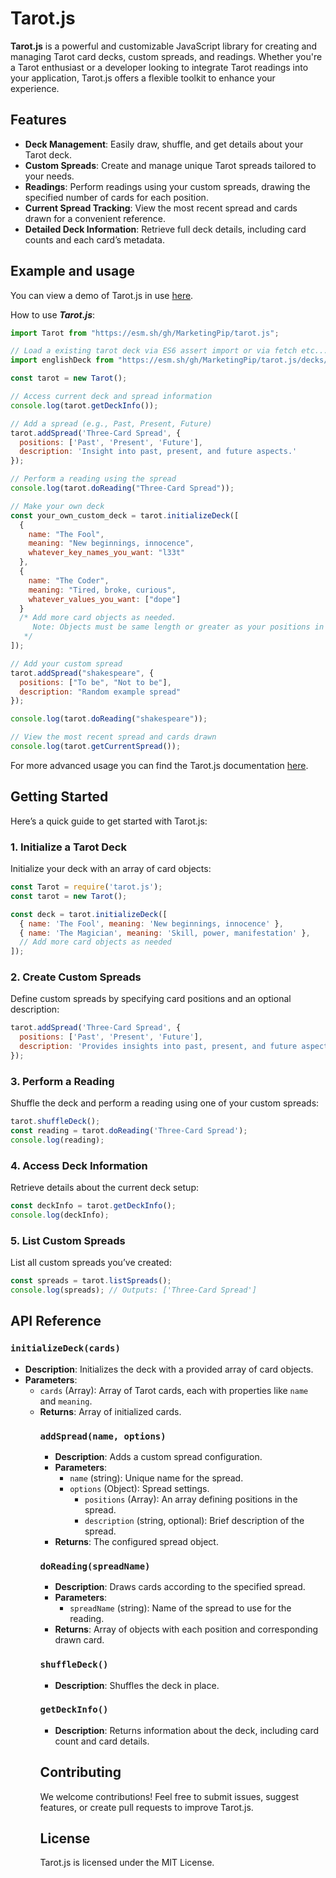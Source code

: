 # Tarot.js

**Tarot.js** is a powerful and customizable JavaScript library for creating and managing Tarot card decks, custom spreads, and readings. Whether you're a Tarot enthusiast or a developer looking to integrate Tarot readings into your application, Tarot.js offers a flexible toolkit to enhance your experience.

## Features

- **Deck Management**: Easily draw, shuffle, and get details about your Tarot deck.
- **Custom Spreads**: Create and manage unique Tarot spreads tailored to your needs.
- **Readings**: Perform readings using your custom spreads, drawing the specified number of cards for each position.
- **Current Spread Tracking**: View the most recent spread and cards drawn for a convenient reference.
- **Detailed Deck Information**: Retrieve full deck details, including card counts and each card’s metadata.


## Example and usage

You can view a demo of Tarot.js in use [here](https://marketingpipeline.github.io/Tarot.js/demo).

How to use **_Tarot.js_**:

```javascript
import Tarot from "https://esm.sh/gh/MarketingPip/tarot.js";

// Load a existing tarot deck via ES6 assert import or via fetch etc... 
import englishDeck from "https://esm.sh/gh/MarketingPip/tarot.js/decks/english.json" assert { type: "json" }; 

const tarot = new Tarot();

// Access current deck and spread information
console.log(tarot.getDeckInfo());

// Add a spread (e.g., Past, Present, Future)
tarot.addSpread('Three-Card Spread', {
  positions: ['Past', 'Present', 'Future'],
  description: 'Insight into past, present, and future aspects.'
});

// Perform a reading using the spread
console.log(tarot.doReading("Three-Card Spread"));

// Make your own deck
const your_own_custom_deck = tarot.initializeDeck([
  {
    name: "The Fool",
    meaning: "New beginnings, innocence",
    whatever_key_names_you_want: "l33t"
  },
  {
    name: "The Coder",
    meaning: "Tired, broke, curious",
    whatever_values_you_want: ["dope"]
  }
  /* Add more card objects as needed. 
     Note: Objects must be same length or greater as your positions in your spread.
   */
]);

// Add your custom spread
tarot.addSpread("shakespeare", {
  positions: ["To be", "Not to be"],
  description: "Random example spread"
});

console.log(tarot.doReading("shakespeare"));

// View the most recent spread and cards drawn
console.log(tarot.getCurrentSpread());
```

For more advanced usage you can find the Tarot.js documentation [here](https://github.com/MarketingPipeline/Tarot.js/wiki).  

## Getting Started

Here’s a quick guide to get started with Tarot.js:

### 1. Initialize a Tarot Deck

Initialize your deck with an array of card objects:

```javascript
const Tarot = require('tarot.js');
const tarot = new Tarot();

const deck = tarot.initializeDeck([
  { name: 'The Fool', meaning: 'New beginnings, innocence' },
  { name: 'The Magician', meaning: 'Skill, power, manifestation' },
  // Add more card objects as needed
]);
```

### 2. Create Custom Spreads

Define custom spreads by specifying card positions and an optional description:

```javascript
tarot.addSpread('Three-Card Spread', {
  positions: ['Past', 'Present', 'Future'],
  description: 'Provides insights into past, present, and future aspects.',
});
```

### 3. Perform a Reading

Shuffle the deck and perform a reading using one of your custom spreads:

```javascript
tarot.shuffleDeck();
const reading = tarot.doReading('Three-Card Spread');
console.log(reading);
```

### 4. Access Deck Information

Retrieve details about the current deck setup:

```javascript
const deckInfo = tarot.getDeckInfo();
console.log(deckInfo);
```

### 5. List Custom Spreads

List all custom spreads you’ve created:

```javascript
const spreads = tarot.listSpreads();
console.log(spreads); // Outputs: ['Three-Card Spread']
```

## API Reference

### `initializeDeck(cards)`

- **Description**: Initializes the deck with a provided array of card objects.
- **Parameters**:
  - `cards` (Array<Object>): Array of Tarot cards, each with properties like `name` and `meaning`.
- **Returns**: Array of initialized cards.

### `addSpread(name, options)`

- **Description**: Adds a custom spread configuration.
- **Parameters**:
  - `name` (string): Unique name for the spread.
  - `options` (Object): Spread settings.
    - `positions` (Array<string>): An array defining positions in the spread.
    - `description` (string, optional): Brief description of the spread.
- **Returns**: The configured spread object.

### `doReading(spreadName)`

- **Description**: Draws cards according to the specified spread.
- **Parameters**:
  - `spreadName` (string): Name of the spread to use for the reading.
- **Returns**: Array of objects with each position and corresponding drawn card.

### `shuffleDeck()`

- **Description**: Shuffles the deck in place.

### `getDeckInfo()`

- **Description**: Returns information about the deck, including card count and card details.

## Contributing

We welcome contributions! Feel free to submit issues, suggest features, or create pull requests to improve Tarot.js.

## License

Tarot.js is licensed under the MIT License.
